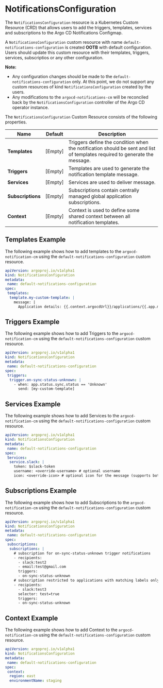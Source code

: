# NotificationsConfiguration

The `NotificationsConfiguration` resource is a Kubernetes Custom Resource (CRD) that allows users to add the triggers, templates, services and subscriptions to the Argo CD Notifications Configmap.

A `NotificationsConfiguration` custom resource with name `default-notifications-configuration` is created **OOTB** with default configuration. Users should update this custom resource with their templates, triggers, services, subscriptios or any other configuration.

**Note:** 
- Any configuration changes should be made to the `default-notifications-configuration` only. At this point, we do not support any custom resources of kind `NotificationsConfiguration` created by the users.
- Any modifications to the `argocd-notifications-cm` will be reconciled back by the `NotificationsConfiguration` controller of the Argo CD operator instance.

The `NotificationsConfiguration` Custom Resource consists of the following properties.

Name | Default | Description
--- | --- | ---
**Templates** | [Empty] | Triggers define the condition when the notification should be sent and list of templates required to generate the message.
**Triggers** | [Empty] | Templates are used to generate the notification template message.
**Services** | [Empty] | Services are used to deliver message.
**Subscriptions** | [Empty] | Subscriptions contain centrally managed global application subscriptions.
**Context** | [Empty] | Context is used to define some shared context between all notification templates.

## Templates Example

The following example shows how to add templates to the `argocd-notification-cm` using the `default-notifications-configuration` custom resource.

``` yaml
apiVersion: argoproj.io/v1alpha1
kind: NotificationsConfiguration
metadata:
 name: default-notifications-configuration
spec:
 templates:
  template.my-custom-template: |
    message: |
      Application details: {{.context.argocdUrl}}/applications/{{.app.metadata.name}}.

```

## Triggers Example

The following example shows how to add Triggers to the `argocd-notification-cm` using the `default-notifications-configuration` custom resource.

``` yaml
apiVersion: argoproj.io/v1alpha1
kind: NotificationsConfiguration
metadata:
 name: default-notifications-configuration
spec:
 triggers:
  trigger.on-sync-status-unknown: |
    - when: app.status.sync.status == 'Unknown'
      send: [my-custom-template]
```

## Services Example

The following example shows how to add Services to the `argocd-notification-cm` using the `default-notifications-configuration` custom resource.

``` yaml
apiVersion: argoproj.io/v1alpha1
kind: NotificationsConfiguration
metadata:
 name: default-notifications-configuration
spec:
 Services:
  service.slack: |
    token: $slack-token
    username: <override-username> # optional username
    icon: <override-icon> # optional icon for the message (supports both emoij and url notation)
```

## Subscriptions Example

The following example shows how to add Subscriptions to the `argocd-notification-cm` using the `default-notifications-configuration` custom resource.

``` yaml
apiVersion: argoproj.io/v1alpha1
kind: NotificationsConfiguration
metadata:
 name: default-notifications-configuration
spec:
 subscriptions:
  subscriptions: |
    # subscription for on-sync-status-unknown trigger notifications
    - recipients:
      - slack:test2
      - email:test@gmail.com
      triggers:
      - on-sync-status-unknown
    # subscription restricted to applications with matching labels only
    - recipients:
      - slack:test3
      selector: test=true
      triggers:
      - on-sync-status-unknown
```

## Context Example

The following example shows how to add Context to the `argocd-notification-cm` using the `default-notifications-configuration` custom resource.

``` yaml
apiVersion: argoproj.io/v1alpha1
kind: NotificationsConfiguration
metadata:
 name: default-notifications-configuration
spec:
 context:
  region: east
  environmentName: staging    
```
